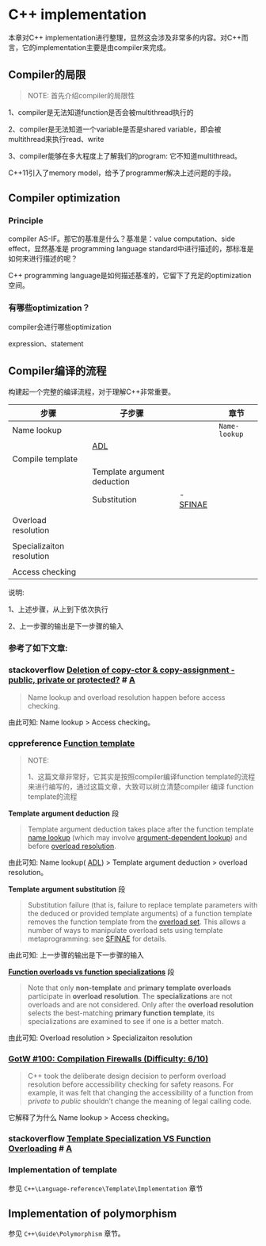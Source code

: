 # C++ implementation

本章对C++ implementation进行整理，显然这会涉及非常多的内容。对C++而言，它的implementation主要是由compiler来完成。

## Compiler的局限

> NOTE: 首先介绍compiler的局限性

1、compiler是无法知道function是否会被multithread执行的

2、compiler是无法知道一个variable是否是shared variable，即会被multithread来执行read、write

3、compiler能够在多大程度上了解我们的program: 它不知道multithread。

C++11引入了memory model，给予了programmer解决上述问题的手段。

## Compiler optimization 

### Principle

compiler AS-IF。那它的基准是什么？基准是：value computation、side effect，显然基准是 programming language standard中进行描述的，那标准是如何来进行描述的呢？

C++ programming language是如何描述基准的，它留下了充足的optimization空间。

### 有哪些optimization？

compiler会进行哪些optimization

expression、statement



## Compiler编译的流程

构建起一个完整的编译流程，对于理解C++非常重要。

| 步骤                      | 子步骤                                                |                                                              | 章节          |
| ------------------------- | ----------------------------------------------------- | ------------------------------------------------------------ | ------------- |
| Name lookup               |                                                       |                                                              | `Name-lookup` |
|                           | [ADL](https://en.cppreference.com/w/cpp/language/adl) |                                                              |               |
| Compile template          |                                                       |                                                              |               |
|                           | Template argument deduction                           |                                                              |               |
|                           | Substitution                                          | - [SFINAE](https://en.cppreference.com/w/cpp/language/sfinae) |               |
|                           |                                                       |                                                              |               |
| Overload resolution       |                                                       |                                                              |               |
|                           |                                                       |                                                              |               |
| Specializaiton resolution |                                                       |                                                              |               |
|                           |                                                       |                                                              |               |
| Access checking           |                                                       |                                                              |               |

说明:

1、上述步骤，从上到下依次执行

2、上一步骤的输出是下一步骤的输入

### 参考了如下文章:

### stackoverflow [Deletion of copy-ctor & copy-assignment - public, private or protected?](https://stackoverflow.com/questions/55205874/deletion-of-copy-ctor-copy-assignment-public-private-or-protected) # [A](https://stackoverflow.com/a/55206034)

> Name lookup and overload resolution happen before access checking. 

由此可知: Name lookup > Access checking。



### cppreference [Function template](https://en.cppreference.com/w/cpp/language/function_template)

> NOTE: 
>
> 1、这篇文章非常好，它其实是按照compiler编译function template的流程来进行编写的，通过这篇文章，大致可以树立清楚compiler 编译 function template的流程

**Template argument deduction** 段

> Template argument deduction takes place after the function template [name lookup](https://en.cppreference.com/w/cpp/language/lookup) (which may involve [argument-dependent lookup](https://en.cppreference.com/w/cpp/language/adl)) and before [overload resolution](https://en.cppreference.com/w/cpp/language/overload_resolution).

由此可知: Name lookup( [ADL](https://en.cppreference.com/w/cpp/language/adl)) > Template argument deduction  > overload resolution。



**Template argument substitution** 段

> Substitution failure (that is, failure to replace template parameters with the deduced or provided template arguments) of a function template removes the function template from the [overload set](https://en.cppreference.com/w/cpp/language/overload_resolution). This allows a number of ways to manipulate overload sets using template metaprogramming: see [SFINAE](https://en.cppreference.com/w/cpp/language/sfinae) for details.

由此可知: 上一步骤的输出是下一步骤的输入



**[Function overloads vs function specializations](https://en.cppreference.com/w/cpp/language/function_template#Function_overloads_vs_function_specializations)** 段

> Note that only **non-template** and **primary template overloads** participate in **overload resolution**. The **specializations** are not overloads and are not considered. Only after the **overload resolution** selects the best-matching **primary function template**, its specializations are examined to see if one is a better match.

由此可知: Overload resolution > Specializaiton resolution



### [GotW #100: Compilation Firewalls (Difficulty: 6/10)](https://herbsutter.com/gotw/_100/)

> C++ took the deliberate design decision to perform overload resolution before accessibility checking for safety reasons. For example, it was felt that changing the accessibility of a function from p*rivate* to *public* shouldn’t change the meaning of legal calling code.

它解释了为什么 Name lookup > Access checking。



### stackoverflow [Template Specialization VS Function Overloading](https://stackoverflow.com/questions/7108033/template-specialization-vs-function-overloading) # [A](https://stackoverflow.com/a/7108123)





### Implementation of template

参见 `C++\Language-reference\Template\Implementation` 章节

## Implementation of polymorphism

参见 `C++\Guide\Polymorphism` 章节。
